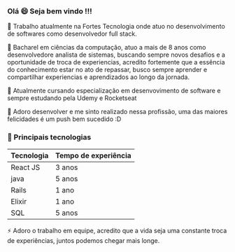 ### Olá 😄 Seja bem vindo !!!
🚀 Trabalho atualmente na Fortes Tecnologia onde atuo no desenvolvimento de softwares como desenvolvedor full stack.

 💬 Bacharel em ciências da computação, atuo a mais de 8 anos como desenvolvedore analista de sistemas, buscando sempre novos desafios e a oportunidade de troca de experiencias, acredito fortemente que a essência do conhecimento estar no ato de repassar, busco sempre aprender e compartilhar experiencias e aprendizados ao longo da jornada.
 
 🌱 Atualmente cursando especialização em desenvovimento de software e sempre estudando pela Udemy e Rocketseat
 
 
 👯 Adoro desenvolver e me sinto realizado nessa profissão, uma das maiores felicidades é um push bem sucedido :D 
 
 
### 🔭 Principais tecnologias
 Tecnologia   | Tempo de experiência
------------- | ---------------------
React JS      | 3 anos
java          | 5 anos
Rails         | 1 ano
Elixir        | 1 ano
SQL           | 5 anos


⚡ Adoro o trabalho em equipe, acredito que a vida seja uma constante troca de experiências, juntos podemos chegar mais longe.
<!--
**DeivideD/DeivideD** is a ✨ _special_ ✨ repository because its `README.md` (this file) appears on your GitHub profile.

Here are some ideas to get you started:

- 🔭 I’m currently working on ...
- 🌱 I’m currently learning ...
- 👯 I’m looking to collaborate on ...
- 🤔 I’m looking for help with ...
- 💬 Ask me about ...
- 📫 How to reach me: ...
- 😄 Pronouns: ...
- ⚡ Fun fact: ...
🚀

### Ola 👋
I am recent engineering graduate looking for opportunities and collabaration in projects related to data science and deep learning.
- 🔭 I’m currently working on image classification (also, I am brushing up my data structures and algorithms skills regularly).
- 🌱 I’m currently learning Computer Vision and Deep Learning techniques using PyTorch.
- 🤝 I’m looking to collaborate on data science and deep learning projects. 

-->
